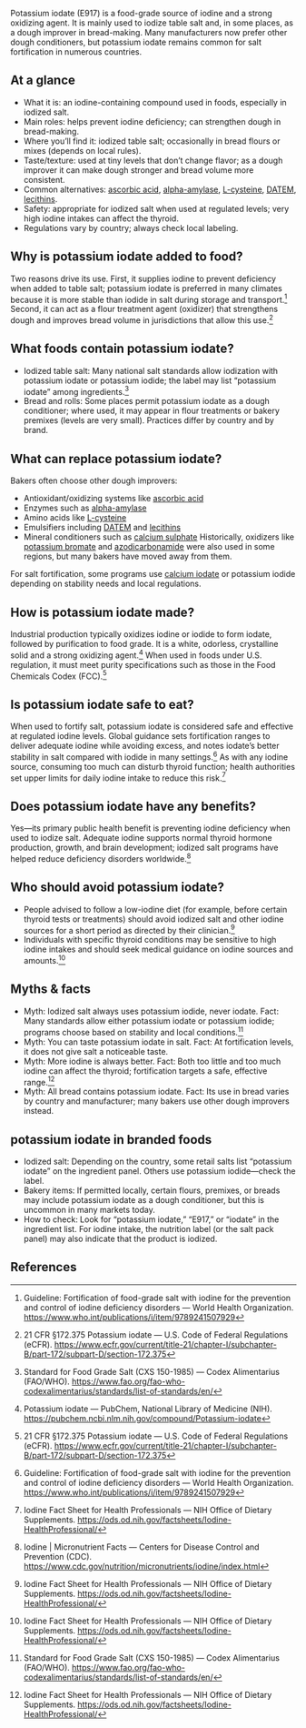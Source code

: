 Potassium iodate (E917) is a food-grade source of iodine and a strong oxidizing agent. It is mainly used to iodize table salt and, in some places, as a dough improver in bread-making. Many manufacturers now prefer other dough conditioners, but potassium iodate remains common for salt fortification in numerous countries.

<!--more-->

## At a glance
- What it is: an iodine-containing compound used in foods, especially in iodized salt.
- Main roles: helps prevent iodine deficiency; can strengthen dough in bread-making.
- Where you’ll find it: iodized table salt; occasionally in bread flours or mixes (depends on local rules).
- Taste/texture: used at tiny levels that don’t change flavor; as a dough improver it can make dough stronger and bread volume more consistent.
- Common alternatives: [ascorbic acid](/e300-ascorbic-acid), [alpha-amylase](/e1100-alpha-amylase), [L-cysteine](/e920-l-cysteine), [DATEM](/e472e-mono-and-diacetyltartaric-acid-esters-of-mono-and-diglycerides-of-fatty-acids), [lecithins](/e322-lecithins).
- Safety: appropriate for iodized salt when used at regulated levels; very high iodine intakes can affect the thyroid.
- Regulations vary by country; always check local labeling.

## Why is potassium iodate added to food?
Two reasons drive its use. First, it supplies iodine to prevent deficiency when added to table salt; potassium iodate is preferred in many climates because it is more stable than iodide in salt during storage and transport.[^1] Second, it can act as a flour treatment agent (oxidizer) that strengthens dough and improves bread volume in jurisdictions that allow this use.[^2]

## What foods contain potassium iodate?
- Iodized table salt: Many national salt standards allow iodization with potassium iodate or potassium iodide; the label may list “potassium iodate” among ingredients.[^3]
- Bread and rolls: Some places permit potassium iodate as a dough conditioner; where used, it may appear in flour treatments or bakery premixes (levels are very small). Practices differ by country and by brand.

## What can replace potassium iodate?
Bakers often choose other dough improvers:
- Antioxidant/oxidizing systems like [ascorbic acid](/e300-ascorbic-acid)
- Enzymes such as [alpha-amylase](/e1100-alpha-amylase)
- Amino acids like [L-cysteine](/e920-l-cysteine)
- Emulsifiers including [DATEM](/e472e-mono-and-diacetyltartaric-acid-esters-of-mono-and-diglycerides-of-fatty-acids) and [lecithins](/e322-lecithins)
- Mineral conditioners such as [calcium sulphate](/e516-calcium-sulphate)
Historically, oxidizers like [potassium bromate](/e924a-potassium-bromate) and [azodicarbonamide](/e927a-azodicarbonamide) were also used in some regions, but many bakers have moved away from them.

For salt fortification, some programs use [calcium iodate](/e916-calcium-iodate) or potassium iodide depending on stability needs and local regulations.

## How is potassium iodate made?
Industrial production typically oxidizes iodine or iodide to form iodate, followed by purification to food grade. It is a white, odorless, crystalline solid and a strong oxidizing agent.[^4] When used in foods under U.S. regulation, it must meet purity specifications such as those in the Food Chemicals Codex (FCC).[^2]

## Is potassium iodate safe to eat?
When used to fortify salt, potassium iodate is considered safe and effective at regulated iodine levels. Global guidance sets fortification ranges to deliver adequate iodine while avoiding excess, and notes iodate’s better stability in salt compared with iodide in many settings.[^1] As with any iodine source, consuming too much can disturb thyroid function; health authorities set upper limits for daily iodine intake to reduce this risk.[^5]

## Does potassium iodate have any benefits?
Yes—its primary public health benefit is preventing iodine deficiency when used to iodize salt. Adequate iodine supports normal thyroid hormone production, growth, and brain development; iodized salt programs have helped reduce deficiency disorders worldwide.[^6]

## Who should avoid potassium iodate?
- People advised to follow a low-iodine diet (for example, before certain thyroid tests or treatments) should avoid iodized salt and other iodine sources for a short period as directed by their clinician.[^5]
- Individuals with specific thyroid conditions may be sensitive to high iodine intakes and should seek medical guidance on iodine sources and amounts.[^5]

## Myths & facts
- Myth: Iodized salt always uses potassium iodide, never iodate.
  Fact: Many standards allow either potassium iodate or potassium iodide; programs choose based on stability and local conditions.[^3]
- Myth: You can taste potassium iodate in salt.
  Fact: At fortification levels, it does not give salt a noticeable taste.
- Myth: More iodine is always better.
  Fact: Both too little and too much iodine can affect the thyroid; fortification targets a safe, effective range.[^5]
- Myth: All bread contains potassium iodate.
  Fact: Its use in bread varies by country and manufacturer; many bakers use other dough improvers instead.

## potassium iodate in branded foods
- Iodized salt: Depending on the country, some retail salts list “potassium iodate” on the ingredient panel. Others use potassium iodide—check the label.
- Bakery items: If permitted locally, certain flours, premixes, or breads may include potassium iodate as a dough conditioner, but this is uncommon in many markets today.
- How to check: Look for “potassium iodate,” “E917,” or “iodate” in the ingredient list. For iodine intake, the nutrition label (or the salt pack panel) may also indicate that the product is iodized.

## References
[^1]: Guideline: Fortification of food-grade salt with iodine for the prevention and control of iodine deficiency disorders — World Health Organization. https://www.who.int/publications/i/item/9789241507929
[^2]: 21 CFR §172.375 Potassium iodate — U.S. Code of Federal Regulations (eCFR). https://www.ecfr.gov/current/title-21/chapter-I/subchapter-B/part-172/subpart-D/section-172.375
[^3]: Standard for Food Grade Salt (CXS 150-1985) — Codex Alimentarius (FAO/WHO). https://www.fao.org/fao-who-codexalimentarius/standards/list-of-standards/en/
[^4]: Potassium iodate — PubChem, National Library of Medicine (NIH). https://pubchem.ncbi.nlm.nih.gov/compound/Potassium-iodate
[^5]: Iodine Fact Sheet for Health Professionals — NIH Office of Dietary Supplements. https://ods.od.nih.gov/factsheets/Iodine-HealthProfessional/
[^6]: Iodine | Micronutrient Facts — Centers for Disease Control and Prevention (CDC). https://www.cdc.gov/nutrition/micronutrients/iodine/index.html
